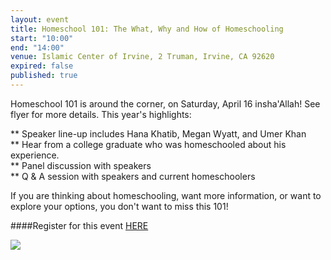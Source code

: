 ```yaml
---
layout: event
title: Homeschool 101: The What, Why and How of Homeschooling
start: "10:00"
end: "14:00"
venue: Islamic Center of Irvine, 2 Truman, Irvine, CA 92620
expired: false
published: true
---
```


Homeschool 101 is around the corner, on Saturday, April 16 insha'Allah! See flyer for more details. This year's highlights:

** Speaker line-up includes Hana Khatib, Megan Wyatt, and Umer Khan  
** Hear from a college graduate who was homeschooled about his experience.  
** Panel discussion with speakers  
** Q & A session with speakers and current homeschoolers  

If you are thinking about homeschooling, want more information, or want to explore your options, you don't want to miss this 101!

####Register for this event [HERE](https://docs.google.com/forms/d/1kYdTviR4KQsP55NCIxlUe24CniRT4_T_YmVerwGJilo/viewform?c=0&w=1)

<img src="muslimhomeschoolnetwork.github.io/images/homeschool101.png">
